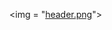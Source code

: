 <img = "[header.png](https://github.com/Fathkrc/Fathkrc/blob/efb83c2582aef9a84561afc82a793b8fdce020ce/header.png)"> 
